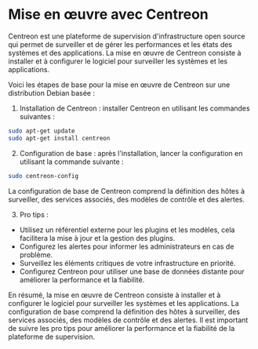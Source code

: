 # Mise en œuvre avec Centreon

Centreon est une plateforme de supervision d'infrastructure open source qui permet de surveiller et de gérer les performances et les états des systèmes et des applications. La mise en œuvre de Centreon consiste à installer et à configurer le logiciel pour surveiller les systèmes et les applications.

Voici les étapes de base pour la mise en œuvre de Centreon sur une distribution Debian basée :

1. Installation de Centreon : installer Centreon en utilisant les commandes suivantes :

```bash
sudo apt-get update
sudo apt-get install centreon
```

2. Configuration de base : après l'installation, lancer la configuration en utilisant la commande suivante :

```bash
sudo centreon-config
```

La configuration de base de Centreon comprend la définition des hôtes à surveiller, des services associés, des modèles de contrôle et des alertes.

3. Pro tips :

* Utilisez un référentiel externe pour les plugins et les modèles, cela facilitera la mise à jour et la gestion des plugins.
* Configurez les alertes pour informer les administrateurs en cas de problème.
* Surveillez les éléments critiques de votre infrastructure en priorité.
* Configurez Centreon pour utiliser une base de données distante pour améliorer la performance et la fiabilité.

En résumé, la mise en œuvre de Centreon consiste à installer et à configurer le logiciel pour surveiller les systèmes et les applications. La configuration de base comprend la définition des hôtes à surveiller, des services associés, des modèles de contrôle et des alertes. Il est important de suivre les pro tips pour améliorer la performance et la fiabilité de la plateforme de supervision.
